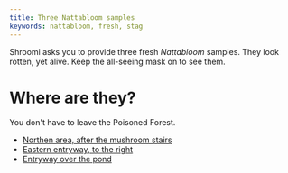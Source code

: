 ```yaml
---
title: Three Nattabloom samples
keywords: nattabloom, fresh, stag
---
```


Shroomi asks you to provide three fresh *Nattabloom* samples. They look rotten, yet alive. Keep the all-seeing mask on to see them.

# Where are they?
You don't have to leave the Poisoned Forest.
 - [Northen area, after the mushroom stairs](010-northern-nattabloom.md)
 - [Eastern entryway, to the right](020-eastern-nattabloom.md)
 - [Entryway over the pond](030-over-pond.md)
